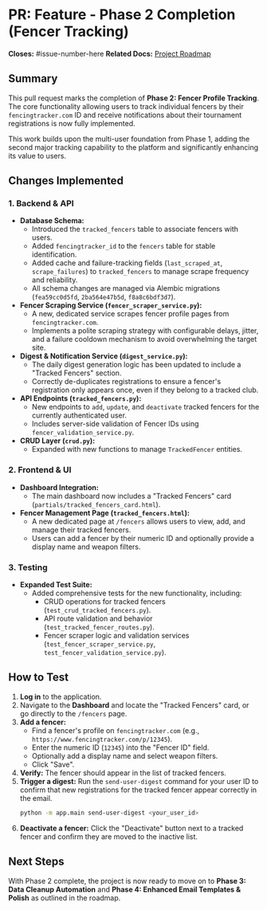 # PR: Feature - Phase 2 Completion (Fencer Tracking)

**Closes:** #issue-number-here
**Related Docs:** [Project Roadmap](docs/ROADMAP.md)

## Summary

This pull request marks the completion of **Phase 2: Fencer Profile Tracking**. The core functionality allowing users to track individual fencers by their `fencingtracker.com` ID and receive notifications about their tournament registrations is now fully implemented.

This work builds upon the multi-user foundation from Phase 1, adding the second major tracking capability to the platform and significantly enhancing its value to users.

## Changes Implemented

### 1. Backend & API
-   **Database Schema:**
    -   Introduced the `tracked_fencers` table to associate fencers with users.
    -   Added `fencingtracker_id` to the `fencers` table for stable identification.
    -   Added cache and failure-tracking fields (`last_scraped_at`, `scrape_failures`) to `tracked_fencers` to manage scrape frequency and reliability.
    -   All schema changes are managed via Alembic migrations (`fea59cc0d5fd`, `2ba564e47b5d`, `f8a8c6bdf3d7`).
-   **Fencer Scraping Service (`fencer_scraper_service.py`):**
    -   A new, dedicated service scrapes fencer profile pages from `fencingtracker.com`.
    -   Implements a polite scraping strategy with configurable delays, jitter, and a failure cooldown mechanism to avoid overwhelming the target site.
-   **Digest & Notification Service (`digest_service.py`):**
    -   The daily digest generation logic has been updated to include a "Tracked Fencers" section.
    -   Correctly de-duplicates registrations to ensure a fencer's registration only appears once, even if they belong to a tracked club.
-   **API Endpoints (`tracked_fencers.py`):**
    -   New endpoints to `add`, `update`, and `deactivate` tracked fencers for the currently authenticated user.
    -   Includes server-side validation of Fencer IDs using `fencer_validation_service.py`.
-   **CRUD Layer (`crud.py`):**
    -   Expanded with new functions to manage `TrackedFencer` entities.

### 2. Frontend & UI
-   **Dashboard Integration:**
    -   The main dashboard now includes a "Tracked Fencers" card (`partials/tracked_fencers_card.html`).
-   **Fencer Management Page (`tracked_fencers.html`):**
    -   A new dedicated page at `/fencers` allows users to view, add, and manage their tracked fencers.
    -   Users can add a fencer by their numeric ID and optionally provide a display name and weapon filters.

### 3. Testing
-   **Expanded Test Suite:**
    -   Added comprehensive tests for the new functionality, including:
        -   CRUD operations for tracked fencers (`test_crud_tracked_fencers.py`).
        -   API route validation and behavior (`test_tracked_fencer_routes.py`).
        -   Fencer scraper logic and validation services (`test_fencer_scraper_service.py`, `test_fencer_validation_service.py`).

## How to Test

1.  **Log in** to the application.
2.  Navigate to the **Dashboard** and locate the "Tracked Fencers" card, or go directly to the `/fencers` page.
3.  **Add a fencer:**
    -   Find a fencer's profile on `fencingtracker.com` (e.g., `https://www.fencingtracker.com/p/12345`).
    -   Enter the numeric ID (`12345`) into the "Fencer ID" field.
    -   Optionally add a display name and select weapon filters.
    -   Click "Save".
4.  **Verify:** The fencer should appear in the list of tracked fencers.
5.  **Trigger a digest:** Run the `send-user-digest` command for your user ID to confirm that new registrations for the tracked fencer appear correctly in the email.
    ```bash
    python -m app.main send-user-digest <your_user_id>
    ```
6.  **Deactivate a fencer:** Click the "Deactivate" button next to a tracked fencer and confirm they are moved to the inactive list.

## Next Steps

With Phase 2 complete, the project is now ready to move on to **Phase 3: Data Cleanup Automation** and **Phase 4: Enhanced Email Templates & Polish** as outlined in the roadmap.
